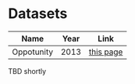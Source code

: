 
# Datasets

| Name | Year | Link | 
| --- | --- |  --- |
| Oppotunity | 2013 | [this page](OPPORTUNITY.md) |

TBD shortly
